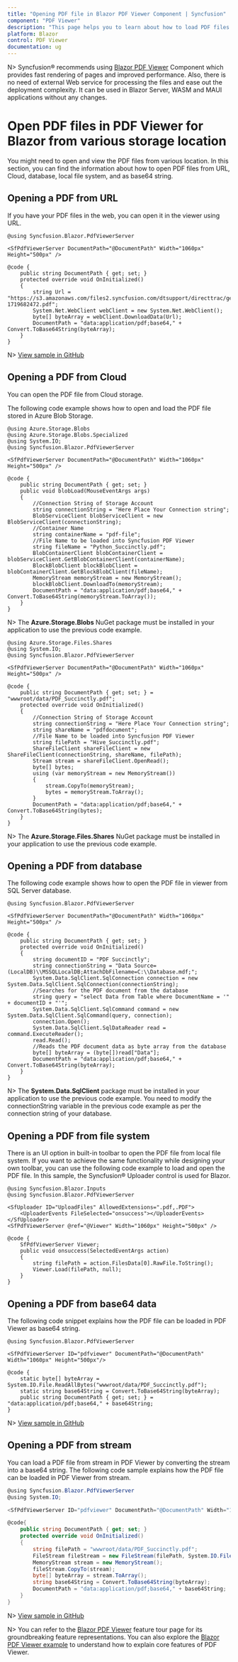 ```yaml
---
title: "Opening PDF file in Blazor PDF Viewer Component | Syncfusion"
component: "PDF Viewer"
description: "This page helps you to learn about how to load PDF files from various locations in Syncfusion Blazor PDF Viewer."
platform: Blazor
control: PDF Viewer
documentation: ug
---
```


N> Syncfusion&reg; recommends using [Blazor PDF Viewer](https://blazor.syncfusion.com/documentation/pdfviewer-2/getting-started/server-side-application) Component which provides fast rendering of pages and improved performance. Also, there is no need of external Web service for processing the files and ease out the deployment complexity. It can be used in Blazor Server, WASM and MAUI applications without any changes.

# Open PDF files in PDF Viewer for Blazor from various storage location

You might need to open and view the PDF files from various location. In this section, you can find the information about how to open PDF files from URL, Cloud, database, local file system, and as base64 string.

## Opening a PDF from URL

If you have your PDF files in the web, you can open it in the viewer using URL.

```cshtml
@using Syncfusion.Blazor.PdfViewerServer

<SfPdfViewerServer DocumentPath="@DocumentPath" Width="1060px" Height="500px" />

@code {
    public string DocumentPath { get; set; }
    protected override void OnInitialized()
    {
        string Url = "https://s3.amazonaws.com/files2.syncfusion.com/dtsupport/directtrac/general/pd/HTTP_Succinctly-1719682472.pdf";
        System.Net.WebClient webClient = new System.Net.WebClient();
        byte[] byteArray = webClient.DownloadData(Url);
        DocumentPath = "data:application/pdf;base64," + Convert.ToBase64String(byteArray);
    }
}
```
N> [View sample in GitHub](https://github.com/SyncfusionExamples/blazor-pdf-viewer-classic-examples/tree/master/Load%20and%20Save/Load%20PDF%20file%20from%20URL)

## Opening a PDF from Cloud

You can open the PDF file from Cloud storage.

The following code example shows how to open and load the PDF file stored in Azure Blob Storage.

```cshtml
@using Azure.Storage.Blobs
@using Azure.Storage.Blobs.Specialized
@using System.IO;
@using Syncfusion.Blazor.PdfViewerServer

<SfPdfViewerServer DocumentPath="@DocumentPath" Width="1060px" Height="500px" />

@code {
    public string DocumentPath { get; set; }
    public void blobLoad(MouseEventArgs args)
    {
        //Connection String of Storage Account
        string connectionString = "Here Place Your Connection string";
        BlobServiceClient blobServiceClient = new BlobServiceClient(connectionString);
        //Container Name
        string containerName = "pdf-file";
        //File Name to be loaded into Syncfusion PDF Viewer
        string fileName = "Python_Succinctly.pdf";
        BlobContainerClient blobContainerClient = blobServiceClient.GetBlobContainerClient(containerName);
        BlockBlobClient blockBlobClient = blobContainerClient.GetBlockBlobClient(fileName);
        MemoryStream memoryStream = new MemoryStream();
        blockBlobClient.DownloadTo(memoryStream);
        DocumentPath = "data:application/pdf;base64," + Convert.ToBase64String(memoryStream.ToArray());
    }
}
```

N> The **Azure.Storage.Blobs** NuGet package must be installed in your application to use the previous code example.

```cshtml
@using Azure.Storage.Files.Shares
@using System.IO;
@using Syncfusion.Blazor.PdfViewerServer

<SfPdfViewerServer DocumentPath="@DocumentPath" Width="1060px" Height="500px" />

@code {
    public string DocumentPath { get; set; } = "wwwroot/data/PDF_Succinctly.pdf";
    protected override void OnInitialized()
    {
        //Connection String of Storage Account
        string connectionString = "Here Place Your Connection string";
        string shareName = "pdfdocument";
        //File Name to be loaded into Syncfusion PDF Viewer
        string filePath = "Hive_Succinctly.pdf";
        ShareFileClient shareFileClient = new ShareFileClient(connectionString, shareName, filePath);
        Stream stream = shareFileClient.OpenRead();
        byte[] bytes;
        using (var memoryStream = new MemoryStream())
        {
            stream.CopyTo(memoryStream);
            bytes = memoryStream.ToArray();
        }
        DocumentPath = "data:application/pdf;base64," + Convert.ToBase64String(bytes);
    }
}
```

N> The **Azure.Storage.Files.Shares** NuGet package must be installed in your application to use the previous code example.

## Opening a PDF from database

The following code example shows how to open the PDF file in viewer from SQL Server database.

```cshtml
@using Syncfusion.Blazor.PdfViewerServer

<SfPdfViewerServer DocumentPath="@DocumentPath" Width="1060px" Height="500px" />

@code {
    public string DocumentPath { get; set; }
    protected override void OnInitialized()
    {
        string documentID = "PDF Succinctly";
        string connectionString = "Data Source=(LocalDB)\\MSSQLLocalDB;AttachDbFilename=C:\\Database.mdf;";
        System.Data.SqlClient.SqlConnection connection = new System.Data.SqlClient.SqlConnection(connectionString);
        //Searches for the PDF document from the database
        string query = "select Data from Table where DocumentName = '" + documentID + "'";
        System.Data.SqlClient.SqlCommand command = new System.Data.SqlClient.SqlCommand(query, connection);
        connection.Open();
        System.Data.SqlClient.SqlDataReader read = command.ExecuteReader();
        read.Read();
        //Reads the PDF document data as byte array from the database
        byte[] byteArray = (byte[])read["Data"];
        DocumentPath = "data:application/pdf;base64," + Convert.ToBase64String(byteArray);
    }
}
```

N> The **System.Data.SqlClient** package must be installed in your application to use the previous code example. You need to modify the connectionString variable in the previous code example as per the connection string of your database.

## Opening a PDF from file system

There is an UI option in built-in toolbar to open the PDF file from local file system. If you want to achieve the same functionality while designing your own toolbar, you can use the following code example to load and open the PDF file. In this sample, the Syncfusion&reg; Uploader control is used for Blazor.

```cshtml
@using Syncfusion.Blazor.Inputs
@using Syncfusion.Blazor.PdfViewerServer

<SfUploader ID="UploadFiles" AllowedExtensions=".pdf,.PDF">
    <UploaderEvents FileSelected="onsuccess"></UploaderEvents>
</SfUploader>
<SfPdfViewerServer @ref="@Viewer" Width="1060px" Height="500px" />

@code {
    SfPdfViewerServer Viewer;
    public void onsuccess(SelectedEventArgs action)
    {
        string filePath = action.FilesData[0].RawFile.ToString();
        Viewer.Load(filePath, null);
    }
}
```

## Opening a PDF from base64 data

The following code snippet explains how the PDF file can be loaded in PDF Viewer as base64 string.

```cshtml
@using Syncfusion.Blazor.PdfViewerServer

<SfPdfViewerServer ID="pdfviewer" DocumentPath="@DocumentPath" Width="1060px" Height="500px"/>

@code {
    static byte[] byteArray = System.IO.File.ReadAllBytes("wwwroot/data/PDF_Succinctly.pdf");
    static string base64String = Convert.ToBase64String(byteArray);
    public string DocumentPath { get; set; } = "data:application/pdf;base64," + base64String;
}
```
N> [View sample in GitHub](https://github.com/SyncfusionExamples/blazor-pdf-viewer-classic-examples/tree/master/Load%20and%20Save/Load%20a%20PDF%20file%20from%20base%2064%20string)

## Opening a PDF from stream

You can load a PDF file from stream in PDF Viewer by converting the stream into a base64 string. The following code sample explains how the PDF file can be loaded in PDF Viewer from stream.

```csharp
@using Syncfusion.Blazor.PdfViewerServer
@using System.IO;

<SfPdfViewerServer ID="pdfviewer" DocumentPath="@DocumentPath" Width="1060px" Height="500px"/>

@code{
    public string DocumentPath { get; set; }
    protected override void OnInitialized()
    {
        string filePath = "wwwroot/data/PDF_Succinctly.pdf";
        FileStream fileStream = new FileStream(filePath, System.IO.FileMode.Open, System.IO.FileAccess.Read);
        MemoryStream stream = new MemoryStream();
        fileStream.CopyTo(stream);
        byte[] byteArray = stream.ToArray();
        string base64String = Convert.ToBase64String(byteArray);
        DocumentPath = "data:application/pdf;base64," + base64String;
    }
}
```

N> [View sample in GitHub](https://github.com/SyncfusionExamples/blazor-pdf-viewer-classic-examples/tree/master/Load%20and%20Save/Load%20a%20PDF%20file%20from%20memory%20stream)

N> You can refer to the [Blazor PDF Viewer](https://www.syncfusion.com/blazor-components/blazor-pdf-viewer) feature tour page for its groundbreaking feature representations. You can also explore the [Blazor PDF Viewer example](https://blazor.syncfusion.com/demos/pdf-viewer/default-functionalities?theme=bootstrap5) to understand how to explain core features of PDF Viewer.